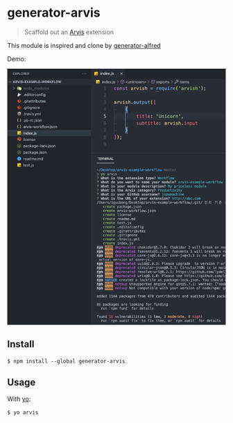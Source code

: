# generator-arvis

> Scaffold out an [Arvis](https://github.com/jopemachine/arvis) extension

This module is inspired and clone by [generator-alfred](https://github.com/SamVerschueren/generator-alfred)

Demo:

![](./media/demo.png)

## Install

```
$ npm install --global generator-arvis
```


## Usage

With [yo](https://github.com/yeoman/yo):

```
$ yo arvis
```
